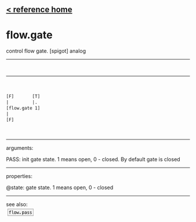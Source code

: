 [< reference home](index.html)
---

# flow.gate


control flow gate. [spigot] analog

---

<br>


---


```


[F]       [T]
|         |.
[flow.gate 1]
|
[F]

            
```

---
arguments:

PASS: init gate state. 1 means open, 0 - closed. By default
            gate is closed<br>

---
properties:

@state: gate state. 1 means open, 0 -
            closed<br>

---
see also:<br>
[![flow.pass](img/object_flow.pass.png)](flow.pass.html)

